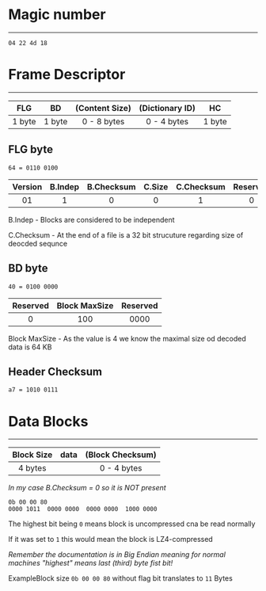 # Magic number

---

```
04 22 4d 18
```

# Frame Descriptor

---

| FLG    | BD     | (Content Size) | (Dictionary ID) | HC     |
|--------|--------|:--------------:|:---------------:|--------|
| 1 byte | 1 byte |  0 - 8 bytes   |   0 - 4 bytes   | 1 byte |

## FLG byte

```
64 = 0110 0100
```

| Version | B.Indep | B.Checksum | C.Size | C.Checksum | Reserved | DictID |
|:-------:|:-------:|:----------:|:------:|:----------:|:--------:|:------:|
|   01    |    1    |     0      |   0    |     1      |    0     |   0    |

B.Indep - Blocks are considered to be independent

C.Checksum - At the end of a file is a 32 bit strucuture regarding size of deocded sequnce

## BD byte

```
40 = 0100 0000
```

| Reserved | Block MaxSize | Reserved |
|:--------:|:-------------:|:--------:|
|    0     |      100      |   0000   |

Block MaxSize - As the value is 4 we know the maximal size od decoded data is 64 KB

## Header Checksum

```
a7 = 1010 0111
```

# Data Blocks

---

| Block Size | data | (Block Checksum) |
|:----------:|------|:----------------:|
|  4 bytes   |      |   0 - 4 bytes    |

_In my case B.Checksum = 0 so it is NOT present_

```
0b 00 00 80
0000 1011  0000 0000  0000 0000  1000 0000
```

The highest bit being `0` means block is uncompressed cna be read normally

If it was set to `1` this would mean the block is LZ4-compressed

_Remember the documentation is in Big Endian meaning for normal machines "highest" means last (third) byte fist bit!_

ExampleBlock size `0b 00 00 80` without flag bit translates to `11` Bytes
